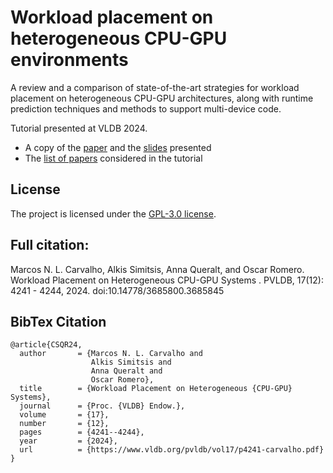 # Workload placement on heterogeneous CPU-GPU environments

A review and a comparison of state-of-the-art strategies for workload placement on heterogeneous CPU-GPU architectures, along with runtime prediction techniques and methods to support multi-device code. 

Tutorial presented at VLDB 2024. 

- A copy of the [paper](https://www.vldb.org/pvldb/vol17/p4241-carvalho.pdf) and the [slides](https://github.com/athenarc/cpu-gpu/blob/main/tutorial/vldb24-gpucpu-tutorial.pdf) presented
- The [list of papers](https://github.com/athenarc/cpu-gpu/blob/main/list-papers/papers-gpucpu.pdf) considered in the tutorial

## License

The project is licensed under the [GPL-3.0 license](https://github.com/athenarc/cpu-gpu?tab=GPL-3.0-1-ov-file).

## Full citation: 

Marcos N. L. Carvalho, Alkis Simitsis, Anna Queralt, and Oscar Romero. Workload Placement on Heterogeneous CPU-GPU Systems . PVLDB, 17(12): 4241 - 4244, 2024. doi:10.14778/3685800.3685845

## BibTex Citation

```
@article{CSQR24,
  author       = {Marcos N. L. Carvalho and
                  Alkis Simitsis and
                  Anna Queralt and
                  Oscar Romero},
  title        = {Workload Placement on Heterogeneous {CPU-GPU} Systems},
  journal      = {Proc. {VLDB} Endow.},
  volume       = {17},
  number       = {12},
  pages        = {4241--4244},
  year         = {2024},
  url          = {https://www.vldb.org/pvldb/vol17/p4241-carvalho.pdf}
}
```

